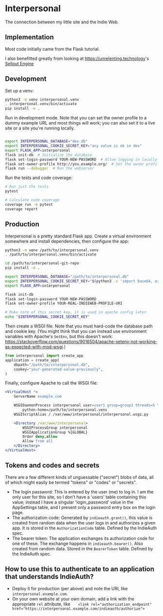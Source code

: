# Interpersonal

The connection between my little site and the Indie Web.

## Implementation

Most code initially came from the Flask tutorial.

I also benefitted greatly from looking at <https://unrelenting.technology>'s
[Sellout Engine](https://github.com/unrelentingtech/sellout)

## Development

Set up a venv:

```sh
python3 -m venv interpersonal.venv
. interpersonal.venv/bin/activate
pip install -e .
```

Run in development mode.
Note that you can set the owner profile to a dummy example URL and most things will work;
you can also set it to a live site or a site you're running locally.

```sh

export INTERPERSONAL_DATABASE="dev.db"
export INTERPERSONAL_COOKIE_SECRET_KEY="any value is ok in dev"
export FLASK_APP=interpersonal
flask init-db  # Initialize the database
flask set-login-password YOUR-NEW-PASSWORD  # Allow logging in locally
flask set-owner-profile http://you.example.org/  # Set the owner profile
flask run --debugger  # Run the webserver
```

Run the tests and code coverage:

```sh
# Run just the tests
pytest

# Calculate code coverage
coverage run -m pytest
coverage report
```

## Production

Interpersonal is a pretty standard Flask app.
Create a virtual environment somewhere and install dependencies,
then configure the app:

```sh
python3 -m venv /path/to/interpersonal.venv
. /path/to/interpersonal.venv/bin/activate

cd /path/to/interpersonal-git-repo
pip install -e .

export INTERPERSONAL_DATABASE="/path/to/interpersonal.db"
export INTERPERSONAL_COOKIE_SECRET_KEY="$(python3 -c 'import base64, os; print(base64.b64encode(os.urandom(32)).decode())')"
export FLASK_APP=interpersonal

flask init-db
flask set-login-password YOUR-NEW-PASSWORD
flask set-owner-profile YOUR-REAL-INDIEWEB-PROFILE-URI

# Make note of this secret key, it is used in apache config later
echo "$INTERPERSONAL_COOKIE_SECRET_KEY"
```

Then create a WSGI file.
Note that you must hard-code the database path and cookie key.
(You might think that you can instead use environment variables
with Apache's `SetEnv`, but this doesn't work:
<https://stackoverflow.com/questions/9016504/apache-setenv-not-working-as-expected-with-mod-wsgi>.)

```py
from interpersonal import create_app
application = create_app(
    dbpath="/path/to/interpersonal.db",
    cookey="your-generated-value-previously",
)
```

Finally, configure Apache to call the WSGI file:

```apache
<VirtualHost *>
    ServerName example.com

    WSGIDaemonProcess interpersonal user=user1 group=group1 threads=5 \
        python-home=/path/to/interpersonal.venv
    WSGIScriptAlias / /var/www/interpersonal/interpersonal.wsgi.py

    <Directory /var/www/interpersonal>
        WSGIProcessGroup interpersonal
        WSGIApplicationGroup %{GLOBAL}
        Order deny,allow
        Allow from all
    </Directory>
</VirtualHost>
```

## Tokens and codes and secrets

There are a few different kinds of unguessable ("secret") blobs of data,
all of which might easily be termed "tokens" or "codes" or "secrets".

* The login password: This is entered by the user (me) to log in.
    I am the only user for this site, so I don't have a 'users' table containing this value;
    instead I have a singular 'login_password' value in the AppSettings table,
    and I present only a password entry box on the login page.
* The authorization code: Generated by `indieauth.grant()`,
    this value is created from random data when the user logs in and authorizes a given app.
    It is stored in the `AuthorizationCode` table.
    Defined by the IndieAuth spec.
* The bearer token: The application exchanges its authorization code for one of these.
    The exchange happens in `indieauth.bearer()`.
    Also created from random data.
    Stored in the `BearerToken` table.
    Defined by the IndieAuth spec.

## How to use this to authenticate to an application that understands IndieAuth?

* Deploy it for production (per above) and note the URI, like `interpersonal.example.com`.
* On your own website at your own domain, add a link with the appropriate `rel` attribute, like
    `   <link rel="authorization_endpoint" href="https://interpersonal.example.com/indieauth/authorize">`
